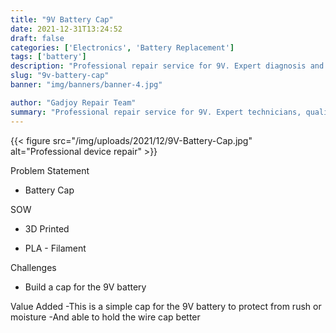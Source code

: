 ```yaml
---
title: "9V Battery Cap"
date: 2021-12-31T13:24:52
draft: false
categories: ['Electronics', 'Battery Replacement']
tags: ['battery']
description: "Professional repair service for 9V. Expert diagnosis and quality repairs in Bangalore."
slug: "9v-battery-cap"
banner: "img/banners/banner-4.jpg"

author: "Gadjoy Repair Team"
summary: "Professional repair service for 9V. Expert technicians, quality parts, warranty included."
---
```


{{< figure src="/img/uploads/2021/12/9V-Battery-Cap.jpg" alt="Professional device repair" >}}

Problem Statement

- Battery Cap

SOW

- 3D Printed

- PLA - Filament

Challenges

- Build a cap for the 9V battery

Value Added -This is a simple cap for the 9V battery to protect from rush or moisture -And able to hold the wire cap better